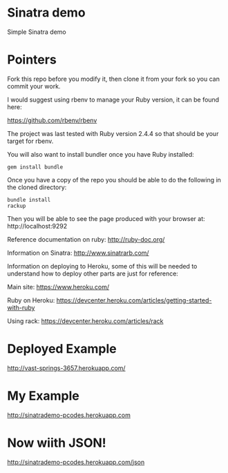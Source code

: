 Sinatra demo
============

Simple Sinatra demo

Pointers
========

Fork this repo before you modify it, then clone it from your fork so you can
commit your work.

I would suggest using rbenv to manage your Ruby version, it can be found here:

https://github.com/rbenv/rbenv

The project was last tested with Ruby version 2.4.4 so that should be your
target for rbenv.

You will also want to install bundler once you have Ruby installed:

```
gem install bundle
```

Once you have a copy of the repo you should be able to do the following in the
cloned directory:

```
bundle install
rackup
```

Then you will be able to see the page produced with your browser at:
http://localhost:9292

Reference documentation on ruby: http://ruby-doc.org/

Information on Sinatra: http://www.sinatrarb.com/

Information on deploying to Heroku, some of this will be needed to understand
how to deploy other parts are just for reference:

Main site: https://www.heroku.com/

Ruby on Heroku: https://devcenter.heroku.com/articles/getting-started-with-ruby

Using rack: https://devcenter.heroku.com/articles/rack

Deployed Example
================

http://vast-springs-3657.herokuapp.com/

My Example
==========

http://sinatrademo-pcodes.herokuapp.com

Now wiith JSON!
===============
http://sinatrademo-pcodes.herokuapp.com/json

